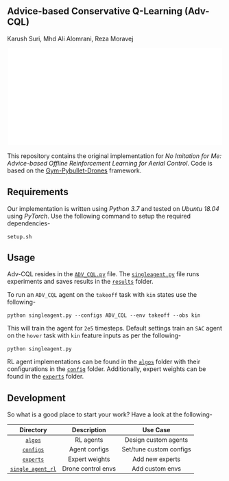 ## Advice-based Conservative Q-Learning (Adv-CQL)

Karush Suri, Mhd Ali Alomrani, Reza Moravej  

<p align="center"><img src="files/readme_images/adv_cql.gif" height="225px" width="500px"></img></p>

This repository contains the original implementation for _No Imitation for Me: Advice-based Offline Reinforcement Learning for Aerial Control_. Code is based on the [Gym-Pybullet-Drones](https://github.com/utiasDSL/gym-pybullet-drones) framework.  

## Requirements
Our implementation is written using _Python 3.7_ and tested on _Ubuntu 18.04_ using _PyTorch_. Use the following command to setup the required dependencies-  

```
setup.sh
```

## Usage

Adv-CQL resides in the [`ADV_CQL.py`](experiments/learning/algos/ADV.py) file. The [`singleagent.py`](experiments/learning/singleagent.py) file runs experiments and saves results in the [`results`](experiments/learning/results/) folder.  

To run an `ADV_CQL` agent on the `takeoff` task with `kin` states use the following-

```
python singleagent.py --configs ADV_CQL --env takeoff --obs kin
```

This will train the agent for `2e5` timesteps. Default settings train an `SAC` agent on the `hover` task with `kin` feature inputs as per the following-

```
python singleagent.py
```

RL agent implementations can be found in the [`algos`](experiments/learning/algos/) folder with their configurations in the [`config`](experiments/learning/configs/) folder. Additionally, expert weights can be found in the [`experts`](experiments/learning/experts/) folder.  

## Development 

So what is a good place to start your work? Have a look at the following-  

|Directory|Description|Use Case|
|:-------:|:---------:|:------:|
|[`algos`](experiments/learning/algos/)|RL agents|Design custom agents|
|[`configs`](experiments/learning/configs/)|Agent configs|Set/tune custom configs|
|[`experts`](experiments/learning/experts/)|Expert weights|Add new experts|
|[`single_agent_rl`](gym_pybullet_drones/envs/single_agent_rl/)|Drone control envs|Add custom envs|


